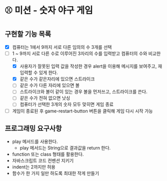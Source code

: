 # ⚾ 미션 - 숫자 야구 게임

## 구현할 기능 목록

- [X] 컴퓨터는 1에서 9까지 서로 다른 임의의 수 3개를 선택
- [ ] 1 ~ 9까지 서로 다른 수로 이루어진 3자리의 수를 입력받고 컴퓨터의 수와 비교한다.
  - [X] 사용자가 잘못된 입력 값을 작성한 경우 alert을 이용해 메시지를 보여주고, 재입력할 수 있게 한다.
  - [X] 같은 수가 같은자리에 있으면 스트라이크
  - [ ] 같은 수가 다른 자리에 있으면 볼
  - [ ] 스트라이크와 볼이 같이 있는 경우 볼을 먼저쓰고, 스트라이크를 쓴다.
  - [ ] 같은 수가 전혀 없으면 낫싱
  - [ ] 컴퓨터가 선택한 3개의 숫자 모두 맞히면 게임 종료
- [ ] 게임이 종료된 후 game-restart-button 버튼을 클릭해 게임 다시 시작 가능

## 프로그래밍 요구사항

- play 메서드를 사용한다.
  - play 메서드는 String으로 결과값을 return 한다.
- function 또는 class 형태를 활용한다.
- 자바스크립트 코드 컨벤션 지키기
- indent는 2까지만 허용
- 함수가 한 가지 일만 하도록 최대한 작게 만들기